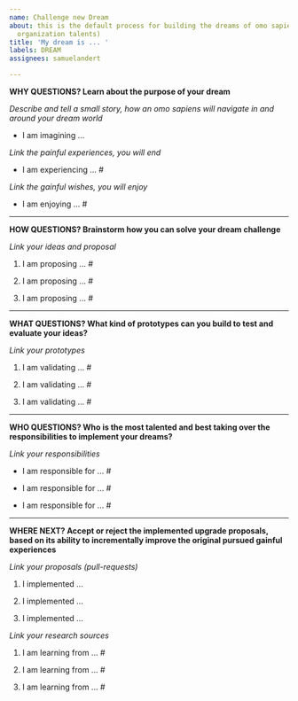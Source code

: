 ```yaml
---
name: Challenge new Dream
about: this is the default process for building the dreams of omo sapiens (open minded
  organization talents)
title: 'My dream is ... '
labels: DREAM
assignees: samuelandert

---
```

**WHY QUESTIONS? Learn about the purpose of your dream**  

_Describe and tell a small story, how an omo sapiens will navigate in and around your dream world_

- I am imagining ... 

_Link the painful experiences, you will end_ 

- I am experiencing ... #

_Link the gainful wishes, you will enjoy_ 

- I am enjoying ... #

___ 
**HOW QUESTIONS? Brainstorm how you can solve your dream challenge**

_Link your ideas and proposal_ 

1. I am proposing ... #

2. I am proposing ... #

3. I am proposing ... #

___
**WHAT QUESTIONS? What kind of prototypes can you build to test and evaluate your ideas?**

_Link your prototypes_

1. I am validating ... #

2. I am validating ... #

3. I am validating ... #

___
**WHO QUESTIONS? Who is the most talented and best taking over the responsibilities to implement your dreams?** 

_Link your responsibilities_

- I am responsible for ... #

- I am responsible for ... #

- I am responsible for ... #

___
**WHERE NEXT? Accept or reject the implemented upgrade proposals, based on its ability to incrementally improve the original pursued gainful experiences**

_Link your proposals (pull-requests)_

1) I implemented ... 

2) I implemented ...

3) I implemented ...

_Link your research sources_

1) I am learning from ... #

2) I am learning from ... #

3) I am learning from ... #

